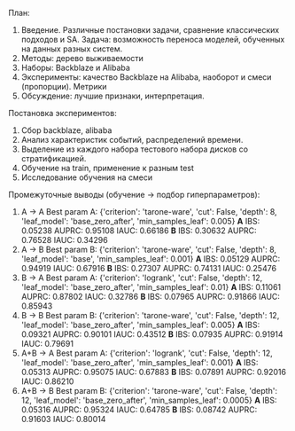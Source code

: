План:
1. Введение. Различные постановки задачи, сравнение классических подходов и SA.
   Задача: возможность переноса моделей, обученных на данных разных систем.
2. Методы: дерево выживаемости
3. Наборы: Backblaze и Alibaba
4. Эксперименты: качество Backblaze на Alibaba, наоборот и смеси (пропорции). Метрики
5. Обсуждение: лучшие признаки, интерпретация.

Постановка экспериментов:
1. Сбор backblaze, alibaba
2. Анализ характеристик событий, распределений времени.
3. Выделение из каждого набора тестового набора дисков со стратификацией.
4. Обучение на train, применение к разным test
5. Исследование обучения на смеси

Промежуточные выводы (обучение -> подбор гиперпараметров):
1. A -> A
   Best param A: {'criterion': 'tarone-ware', 'cut': False, 'depth': 8, 'leaf_model': 'base_zero_after', 'min_samples_leaf': 0.005}
	**A**
	IBS: 0.05238
	AUPRC: 0.95108
	IAUC: 0.66186
	**B**
	IBS: 0.30632
	AUPRC: 0.76528
	IAUC: 0.34296   
2. A -> B
	Best param B: {'criterion': 'tarone-ware', 'cut': False, 'depth': 8, 'leaf_model': 'base', 'min_samples_leaf': 0.001}
	**A**
	IBS: 0.05129
	AUPRC: 0.94919
	IAUC: 0.67916
	**B**
	IBS: 0.27307
	AUPRC: 0.74131
	IAUC: 0.25476
3. B -> A
	Best param A: {'criterion': 'logrank', 'cut': False, 'depth': 12, 'leaf_model': 'base_zero_after', 'min_samples_leaf': 0.01}
	**A**
	IBS: 0.11061
	AUPRC: 0.87802
	IAUC: 0.32786
	**B**
	IBS: 0.07965
	AUPRC: 0.91866
	IAUC: 0.85943
4. B -> B
	Best param B: {'criterion': 'tarone-ware', 'cut': False, 'depth': 12, 'leaf_model': 'base_zero_after', 'min_samples_leaf': 0.005}
	**A**
	IBS: 0.09321
	AUPRC: 0.90101
	IAUC: 0.43512
	**B**
	IBS: 0.07935
	AUPRC: 0.91914
	IAUC: 0.79691
5. A+B -> A
   Best param A: {'criterion': 'logrank', 'cut': False, 'depth': 12, 'leaf_model': 'base_zero_after', 'min_samples_leaf': 0.001}
	**A**
	IBS: 0.05313
	AUPRC: 0.95075
	IAUC: 0.67883
	**B**
	IBS: 0.07891
	AUPRC: 0.92016
	IAUC: 0.86210
6. A+B -> B
	Best param B: {'criterion': 'tarone-ware', 'cut': False, 'depth': 12, 'leaf_model': 'base_zero_after', 'min_samples_leaf': 0.0005}
	**A**
	IBS: 0.05316
	AUPRC: 0.95324
	IAUC: 0.64785
	**B**
	IBS: 0.08742
	AUPRC: 0.91603
	IAUC: 0.80014